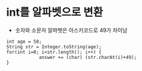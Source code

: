 # int를 알파벳으로 변환
* 숫자와 소문자 알파벳은 아스키코드로 49가 차이남
```
int age = 58;
String str = Integer.toString(age);
for(int i=0; i<str.length(); i++) {            
            answer += (char) (str.charAt(i)+49);  
}
```
